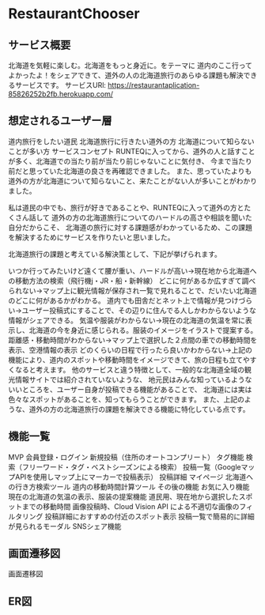 # RestaurantChooser
## サービス概要
北海道を気軽に楽しむ。北海道をもっと身近に。をテーマに 道内のここ行ってよかったよ！をシェアできて、道外の人の北海道旅行のあらゆる課題も解決できるサービスです。
サービスURl:
https://restaurantaplication-85826252b2fb.herokuapp.com/
## 想定されるユーザー層
道内旅行をしたい道民
北海道旅行に行きたい道外の方
北海道について知らないことが多い方
サービスコンセプト
RUNTEQに入ってから、道外の人と話すことが多く、北海道での当たり前が当たり前じゃないことに気付き、 今まで当たり前だと思っていた北海道の良さを再確認できました。 また、思っていたよりも道外の方が北海道について知らないこと、来たことがない人が多いことがわかりました。

私は道民の中でも、旅行が好きであることや、RUNTEQに入って道外の方とたくさん話して 道外の方の北海道旅行についてのハードルの高さや相談を聞いた自分だからこそ、 北海道の旅行に対する課題感がわかっているため、この課題を解決するためにサービスを作りたいと思いました。

北海道旅行の課題と考えている解決策として、下記が挙げられます。

いつか行ってみたいけど遠くて腰が重い、ハードルが高い→現在地から北海道への移動方法の検索（飛行機j・JR・船・新幹線）
どこに何があるか広すぎて調べられない→マップ上に観光情報が保存され一覧で見れることで、だいたい北海道のどこに何があるかがわかる。
道内でも田舎だとネット上で情報が見つけづらい→ユーザー投稿式にすることで、その辺りに住んでる人しかわからないような情報がシェアできる。
気温や服装がわからない→現在の北海道の気温を常に表示し、北海道の今を身近に感じられる。服装のイメージをイラストで提案する。
距離感・移動時間がわからない→マップ上で選択した２点間の車での移動時間を表示、空港情報の表示
どのくらいの日程で行ったら良いかわからない→上記の機能により、道内のスポットや移動時間をイメージできて、旅の日程も立てやすくなると考えます。
他のサービスと違う特徴として、一般的な北海道全域の観光情報サイトでは紹介されていないような、 地元民はみんな知っているようないいところを、ユーザー自身が投稿できる機能があることで、 北海道には実は色々なスポットがあることを、知ってもらうことができます。 また、上記のような、道外の方の北海道旅行の課題を解決できる機能に特化している点です。

## 機能一覧
MVP
会員登録・ログイン
新規投稿（住所のオートコンプリート）
タグ機能
検索（フリーワード・タグ・ベストシーズンによる検索）
投稿一覧（GoogleマップAPIを使用しマップ上にマーカーで投稿表示）
投稿詳細
マイページ
北海道への行き方検索ツール
道内の移動時間計算ツール
その後の機能
お気に入り機能
現在の北海道の気温の表示、服装の提案機能
道民用、現在地から選択したスポットまでの移動時間
画像投稿時、Cloud Vision API による不適切な画像のフィルタリング
投稿詳細におすすめの付近のスポット表示
投稿一覧で簡易的に詳細が見られるモーダル
SNSシェア機能
## 画面遷移図
画面遷移図

## ER図
